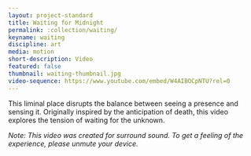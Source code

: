 ```yaml
---
layout: project-standard
title: Waiting for Midnight
permalink: :collection/waiting/
keyname: waiting
discipline: art
media: motion
short-description: Video
featured: false
thumbnail: waiting-thumbnail.jpg
video-sequence: https://www.youtube.com/embed/W4AIBOCpNTU?rel=0
---
```


This liminal place disrupts the balance between seeing a presence and sensing it. Originally inspired by the anticipation of death, this video explores the tension of waiting for the unknown.

_Note: This video was created for surround sound. To get a feeling of the experience, please unmute your device._
